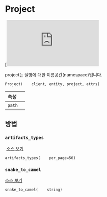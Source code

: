 # Project

[**​**![https://www.tensorflow.org/images/GitHub-Mark-32px.png](https://lh3.googleusercontent.com/xsCHG65nY89Z_NehDpVubCi893UKALGgF-VIQtilGa9kW6fvqZ8-jCz-gFbAFXzjW6G-lZR7XAae0AVfIEP51hB-VtL0Rjq20QnmCnKXr3xztOLTyy1KSJ8M-gE8crXpLrvmahlqWml1btI3sA)**GitHub에서 소스 확인하기**](https://www.github.com/wandb/client/tree/master/wandb/apis/public.py#L684-L702)**​**​[**​**](https://www.github.com/wandb/client/tree/master/wandb/apis/public.py#L684-L702)**​**

project는 실행에 대한 이름공간\(namespace\)입니다.  


```text
Project(    client, entity, project, attrs)
```

| **속성** | ​ |
| :--- | :--- |
| `path` | ​ |

## **방법** <a id="methods"></a>

### `artifacts_types` <a id="artifacts_types"></a>

​ [소스 보기](https://www.github.com/wandb/client/tree/master/wandb/apis/public.py#L700-L702)**​**​

```text
artifacts_types(    per_page=50)
```

### `snake_to_camel` <a id="snake_to_camel"></a>

​[소스 보기](https://www.github.com/wandb/client/tree/master/wandb/apis/public.py#L528-L530)**​**​

```text
snake_to_camel(    string)
```

[  
](https://docs.wandb.ai/ref/public-api/api)

